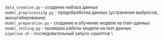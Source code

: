 `data_creation.py` - создание набора данных \
`model_preprocessing.py` - предобработка данных (устранение выбросов, масштабирование) \
`model_preparation.py` - создание и обучение модели на train-данных \
`model_testing.py` - проверка работы модели на test-данных \
`pipeline.sh` - последовательный запуск скриптов \





